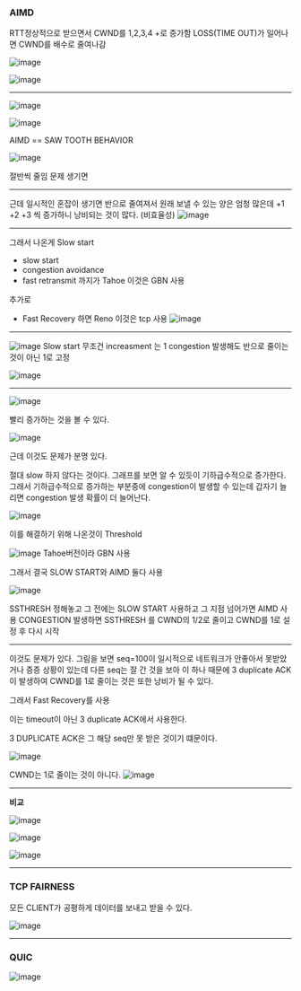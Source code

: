 ### AIMD

RTT정상적으로 받으면서 CWND를 1,2,3,4 +로 증가함
LOSS(TIME OUT)가 일어나면 CWND를 배수로 줄여나감

![image](https://github.com/yybmion/network/assets/113106136/e0706695-065a-47de-b9ac-d5f7efd2120f)

![image](https://github.com/yybmion/network/assets/113106136/c96053ca-937a-440d-a82c-0d18917dd0f8)

___

![image](https://github.com/yybmion/network/assets/113106136/6816b405-1a31-4f85-a622-f2654ae01524)

![image](https://github.com/yybmion/network/assets/113106136/2f0cb113-86ba-45e3-a1fc-cd4c0e859204)

AIMD == SAW TOOTH BEHAVIOR

![image](https://github.com/yybmion/network/assets/113106136/3ff4698b-3c4b-4e22-b888-ae2500428a57)

절반씩 줄임 문제 생기면

___

근데 일시적인 혼잡이 생기면 반으로 줄여져서 원래 보낼 수 있는 양은 엄청 많은데
+1 +2 +3 씩 증가하니 낭비되는 것이 많다.
(비효율성)
![image](https://github.com/yybmion/network/assets/113106136/69bce3ea-e2e8-4d2f-983f-283e14e54b33)

___

그래서 나온게 Slow start

- slow start
- congestion avoidance
- fast retransmit
까지가 Tahoe  이것은 GBN 사용

추가로
- Fast Recovery 하면 Reno 이것은 tcp 사용
![image](https://github.com/yybmion/network/assets/113106136/bd86cadd-c3d4-491d-b6a1-66e0a80bea66)

___

![image](https://github.com/yybmion/network/assets/113106136/6497cf65-2e79-4bb4-bf16-f386222bc14b)
Slow start 무조건 increasment 는 1 
congestion 발생해도 반으로 줄이는 것이 아닌 1로 고정

![image](https://github.com/yybmion/network/assets/113106136/a8320598-ed6a-4b10-8d39-58c02deef414)

___

![image](https://github.com/yybmion/network/assets/113106136/cd93c6c6-3938-4169-9374-76940185c8d4)

빨리 증가하는 것을 볼 수 있다.

![image](https://github.com/yybmion/network/assets/113106136/be294b12-e027-4346-9735-fe332be78840)

근데 이것도 문제가 분명 있다.

절대 slow 하지 않다는 것이다. 
그래프를 보면 알 수 있듯이 기하급수적으로 증가한다.
그래서 기하급수적으로 증가하는 부분중에 congestion이 발생할 수 있는데
갑자기 늘리면 congestion 발생 확률이 더 늘어난다.
   
![image](https://github.com/yybmion/network/assets/113106136/63b2a0bc-a741-4307-a54a-4c3fbf6c50d9)

이를 해결하기 위해 나온것이 Threshold

![image](https://github.com/yybmion/network/assets/113106136/89f2e406-78cb-4259-8a3c-b97b39b686da)
Tahoe버전이라 GBN 사용

그래서 결국 SLOW START와 AIMD 둘다 사용

![image](https://github.com/yybmion/network/assets/113106136/7018adc2-df8f-420a-9e3c-c0782d6f5212)

SSTHRESH 정해놓고 그 전에는 SLOW START 사용하고 그 지점 넘어가면
AIMD 사용 CONGESTION 발생하면 SSTHRESH 를 CWND의 1/2로 줄이고 
CWND를 1로 설정 후 다시 시작

___

이것도 문제가 있다. 그림을 보면 seq=100이 일시적으로 네트워크가 안좋아서 못받았거나 증증
상황이 있는데 다른 seq는 잘 간 것을 보아 이 하나 때문에 3 duplicate ACK이 발생하여 
CWND를 1로 줄이는 것은 또한 낭비가 될 수 있다.
  
그래서 Fast Recovery를 사용

이는 timeout이 아닌 3 duplicate ACK에서 사용한다.

3 DUPLICATE ACK은 그 해당 seq만 못 받은 것이기 떄문이다.

![image](https://github.com/yybmion/network/assets/113106136/d96e78d8-cb71-4b0c-8526-1b65a0a6dd2f)

CWND는 1로 줄이는 것이 아니다.
![image](https://github.com/yybmion/network/assets/113106136/dcd53c7f-c6c5-44e1-9d78-9275ddd876cd)

___
**비교**

![image](https://github.com/yybmion/network/assets/113106136/6c59fdc4-9976-4573-b4e4-c4761e044440)

![image](https://github.com/yybmion/network/assets/113106136/aa4d8696-6e32-4a76-919c-029e1a801088)

![image](https://github.com/yybmion/network/assets/113106136/cb8b3651-004d-4105-ae91-269e09b195aa)

___

### TCP FAIRNESS
  
모든 CLIENT가 공평하게 데이터를 보내고 받을 수 있다.

![image](https://github.com/yybmion/network/assets/113106136/e31609ce-9bdd-45f5-bd74-bac5830a4aff)

___

### QUIC 

![image](https://github.com/yybmion/network/assets/113106136/d5d7b5e9-31f3-4aa2-84c5-ff57e7ccdcbe)



 
